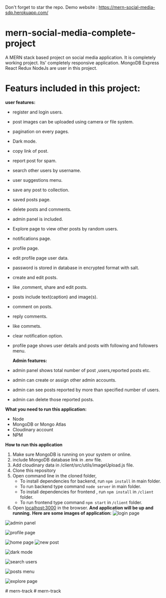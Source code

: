 Don't forget to star the repo.
Demo website : https://mern-social-media-sdp.herokuapp.com/
# mern-social-media-complete-project
A MERN stack based project on social media application. It is completely working project. Its' completely responsive application.
MongoDB Express React Redux NodeJs are user in this project.

# Featurs included in this project:

**user features:**
 - register and login users. 
 - post images can be uploaded using camera or file system.
 - pagination on every pages.
 - Dark mode.
 - copy link of post.
 - report post for spam.
 - search other users by username.
 - user suggestions menu. 
 - save any post to collection.
 - saved posts page.
 - delete posts and comments.
 - admin panel is included.
 - Explore page to view other posts by random users.
 - notifications page.
 - profile page.
 - edit profile page user data.
 - password is stored in database in encrypted format with salt.
 - create and edit posts.
 - like ,comment, share and edit posts.
 - posts include text(caption) and image(s).
 - comment on posts.
 - reply comments.
 - like commets.
 - clear notification option.
 - profile page shows user details and posts with following and followers menu.



   **Admin features:**
   

 - admin panel shows total number of post ,users,reported posts etc.
 - admin can create or assign other admin accounts.
 - admin can see posts reported by more than specified number of users.
 - admin can delete those reported posts.


**What you need to run this application:**

 - Node 
 - MongoDB or Mongo Atlas
 - Cloudinary account
 - NPM

**How to run this application**
1.  Make sure MongoDB is running on your system or online.
2. include MongoDB database link in .env file.
3. Add cloudinary data in /client/src/utils/imageUpload.js file.
4. Clone this repository
5. Open command line in the cloned folder,
    - To install dependencies for backend, run  `npm install` in main folder.
    - To run backend type command `node server` in main folder.
    - To install dependencies for frontend , run  `npm install` in `/client` folder.
    - To run frontend type command `npm start` in `/client` folder.
6.  Open  [localhost:3000](http://localhost:3000/)  in the browser.
 **And application will be up and running.**
**Here are some images of application:**
![login page](https://user-images.githubusercontent.com/72184791/114161303-877f6b80-9945-11eb-89a7-f05b560bb5e4.JPG)

![admin panel](https://user-images.githubusercontent.com/72184791/114161299-877f6b80-9945-11eb-9791-cab82f92bd7e.JPG)

![profile page](https://user-images.githubusercontent.com/72184791/114161324-8b12f280-9945-11eb-96a2-0707ee234c8a.JPG)

![home page](https://user-images.githubusercontent.com/72184791/114161305-88180200-9945-11eb-9856-a4b33b8e9def.JPG)
![new post](https://user-images.githubusercontent.com/72184791/114161309-89492f00-9945-11eb-888f-3ff263cfb909.JPG)

![dark mode](https://user-images.githubusercontent.com/72184791/114161287-851d1180-9945-11eb-8a0e-1a4c56132de0.JPG)

![search users](https://user-images.githubusercontent.com/72184791/114161296-86e6d500-9945-11eb-85cb-eb7c84d4abda.JPG)

![posts menu](https://user-images.githubusercontent.com/72184791/114161315-89e1c580-9945-11eb-8f9f-4156d1184567.JPG)

![explore page](https://user-images.githubusercontent.com/72184791/114161321-8a7a5c00-9945-11eb-8c67-bf42a8f30fcd.JPG)



#   m e r n - t r a c k  
 #   m e r n - t r a c k  
 